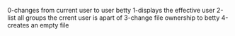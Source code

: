 0-changes from current user to user betty
1-displays the effective user
2-list all groups the crrent user is apart of
3-change file ownership to betty
4-creates an empty file
